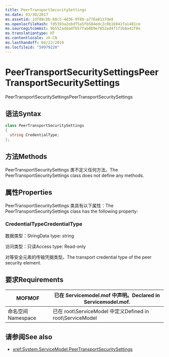 ```yaml
---
title: PeerTransportSecuritySettings
ms.date: 03/30/2017
ms.assetid: 1df08cbb-68c5-4d36-9f88-a776a8117de8
ms.openlocfilehash: fd5393a2ebdf5a5fb584edc2c0b1b941fa1481ce
ms.sourcegitcommit: 9b552addadfb57fab0b9e7852ed4f1f1b8a42f8e
ms.translationtype: HT
ms.contentlocale: zh-CN
ms.lasthandoff: 04/22/2019
ms.locfileid: "59979220"
---
```

# <a name="peertransportsecuritysettings"></a><span data-ttu-id="aa7ad-102">PeerTransportSecuritySettings</span><span class="sxs-lookup"><span data-stu-id="aa7ad-102">PeerTransportSecuritySettings</span></span>
<span data-ttu-id="aa7ad-103">PeerTransportSecuritySettings</span><span class="sxs-lookup"><span data-stu-id="aa7ad-103">PeerTransportSecuritySettings</span></span>  
  
## <a name="syntax"></a><span data-ttu-id="aa7ad-104">语法</span><span class="sxs-lookup"><span data-stu-id="aa7ad-104">Syntax</span></span>  
  
```csharp
class PeerTransportSecuritySettings  
{  
  string CredentialType;  
};  
```  
  
## <a name="methods"></a><span data-ttu-id="aa7ad-105">方法</span><span class="sxs-lookup"><span data-stu-id="aa7ad-105">Methods</span></span>  
 <span data-ttu-id="aa7ad-106">PeerTransportSecuritySettings 类不定义任何方法。</span><span class="sxs-lookup"><span data-stu-id="aa7ad-106">The PeerTransportSecuritySettings class does not define any methods.</span></span>  
  
## <a name="properties"></a><span data-ttu-id="aa7ad-107">属性</span><span class="sxs-lookup"><span data-stu-id="aa7ad-107">Properties</span></span>  
 <span data-ttu-id="aa7ad-108">PeerTransportSecuritySettings 类具有以下属性：</span><span class="sxs-lookup"><span data-stu-id="aa7ad-108">The PeerTransportSecuritySettings class has the following property:</span></span>  
  
### <a name="credentialtype"></a><span data-ttu-id="aa7ad-109">CredentialType</span><span class="sxs-lookup"><span data-stu-id="aa7ad-109">CredentialType</span></span>  
 <span data-ttu-id="aa7ad-110">数据类型：String</span><span class="sxs-lookup"><span data-stu-id="aa7ad-110">Data type: string</span></span>  
  
 <span data-ttu-id="aa7ad-111">访问类型：只读</span><span class="sxs-lookup"><span data-stu-id="aa7ad-111">Access type: Read-only</span></span>  
  
 <span data-ttu-id="aa7ad-112">对等安全元素的传输凭据类型。</span><span class="sxs-lookup"><span data-stu-id="aa7ad-112">The transport credential type of the peer security element.</span></span>  
  
## <a name="requirements"></a><span data-ttu-id="aa7ad-113">要求</span><span class="sxs-lookup"><span data-stu-id="aa7ad-113">Requirements</span></span>  
  
|<span data-ttu-id="aa7ad-114">MOF</span><span class="sxs-lookup"><span data-stu-id="aa7ad-114">MOF</span></span>|<span data-ttu-id="aa7ad-115">已在 Servicemodel.mof 中声明。</span><span class="sxs-lookup"><span data-stu-id="aa7ad-115">Declared in Servicemodel.mof.</span></span>|  
|---------|-----------------------------------|  
|<span data-ttu-id="aa7ad-116">命名空间</span><span class="sxs-lookup"><span data-stu-id="aa7ad-116">Namespace</span></span>|<span data-ttu-id="aa7ad-117">已在 root\ServiceModel 中定义</span><span class="sxs-lookup"><span data-stu-id="aa7ad-117">Defined in root\ServiceModel</span></span>|  
  
## <a name="see-also"></a><span data-ttu-id="aa7ad-118">请参阅</span><span class="sxs-lookup"><span data-stu-id="aa7ad-118">See also</span></span>

- <xref:System.ServiceModel.PeerTransportSecuritySettings>

